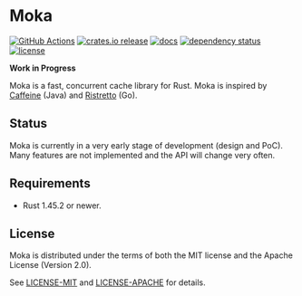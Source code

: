 # Moka

[![GitHub Actions][gh-actions-badge]][gh-actions]
[![crates.io release][release-badge]][crate]
[![docs][docs-badge]][docs]
[![dependency status][deps-rs-badge]][deps-rs]
[![license][license-badge]](#license)

[gh-actions-badge]: https://github.com/moka-rs/moka/workflows/CI/badge.svg
[release-badge]: https://img.shields.io/crates/v/moka.svg
[docs-badge]: https://docs.rs/moka/badge.svg
[deps-rs-badge]: https://deps.rs/repo/github/moka-rs/moka/status.svg
[license-badge]: https://img.shields.io/crates/l/moka.svg

[gh-actions]: https://github.com/moka-rs/moka/actions?query=workflow%3ACI
[crate]: https://crates.io/crates/moka
[docs]: https://docs.rs/moka
[deps-rs]: https://deps.rs/repo/github/moka-rs/moka


**Work in Progress**

Moka is a fast, concurrent cache library for Rust. Moka is inspired by
[Caffeine][caffeine-git] (Java) and [Ristretto][ristretto-git] (Go).

[caffeine-git]: https://github.com/ben-manes/caffeine
[ristretto-git]: https://github.com/dgraph-io/ristretto

<!--
## Features

**TODO**
-->

## Status

Moka is currently in a very early stage of development (design and PoC). Many
features are not implemented and the API will change very often.

<!--
## Table of Contents

**TODO**
-->

## Requirements

- Rust 1.45.2 or newer.

<!--
- quanta requires 1.45.
- aHash 0.5 requires 1.43.
- cht requires 1.41.
-->

<!--
## Usage

### Example

**TODO**

### Config

**TODO**
-->

## License

Moka is distributed under the terms of both the MIT license and the Apache
License (Version 2.0).

See [LICENSE-MIT](LICENSE-MIT) and [LICENSE-APACHE](LICENSE-APACHE) for
details.

